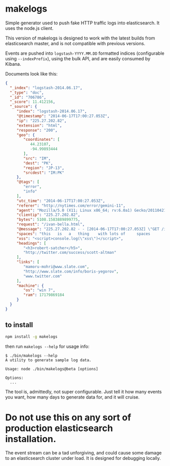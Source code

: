 # makelogs

Simple generator used to push fake HTTP traffic logs into elasticsearch. It uses the node.js client.

This version of makelogs is designed to work with the latest builds from elasticsearch master, and is not compatible with previous versions.

Events are pushed into `logstash-YYYY.MM.DD` formatted indices (configurable using `--indexPrefix`), using the bulk API, and are easily consumed by Kibana.

Documents look like this:

```json
{
  "_index": "logstash-2014.06.17",
  "_type": "doc",
  "_id": "706786",
  "_score": 11.412156,
  "_source": {
     "index": "logstash-2014.06.17",
     "@timestamp": "2014-06-17T17:00:27.053Z",
     "ip": "225.27.202.82",
     "extension": "html",
     "response": "200",
     "geo": {
        "coordinates": [
           44.23107,
           -94.99893444
        ],
        "src": "IM",
        "dest": "PK",
        "region": "JP-13",
        "srcdest": "IM:PK"
     },
     "@tags": [
        "error",
        "info"
     ],
     "utc_time": "2014-06-17T17:00:27.053Z",
     "referer": "http://nytimes.com/error/gemini-11",
     "agent": "Mozilla/5.0 (X11; Linux x86_64; rv:6.0a1) Gecko/20110421 Firefox/6.0a1",
     "clientip": "225.27.202.82",
     "bytes": 5108.1583889899775,
     "request": "/ivan-bella.html",
     "@message": "225.27.202.82 - - [2014-06-17T17:00:27.053Z] \"GET /ivan-bella.html HTTP/1.1\" 200 5108.1583889899775 \"-\" \"Mozilla/5.0 (X11; Linux x86_64; rv:6.0a1) Gecko/20110421 Firefox/6.0a1\"",
     "spaces": "this   is   a   thing    with lots of     spaces       wwwwoooooo",
     "xss": "<script>console.log(\"xss\")</script>",
     "headings": [
        "<h3>robert-satcher</h5>",
        "http://twitter.com/success/scott-altman"
     ],
     "links": [
        "mamoru-mohri@www.slate.com",
        "http://www.slate.com/info/boris-yegorov",
        "www.twitter.com"
     ],
     "machine": {
        "os": "win 7",
        "ram": 17179869184
     }
  }
}
```

## to install

```sh
npm install -g makelogs
```

then run `makelogs --help` for usage info:

```
$ ./bin/makelogs --help
A utility to generate sample log data.

Usage: node ./bin/makelogs@beta [options]

Options:
  ...
```


The tool is, admittedly, not super configurable. Just tell it how many events you want, how many days to generate data for, and it will cruise.

# Do not use this on any sort of production elasticsearch installation.

The event stream can be a tad unforgiving, and could cause some damage to an elasticsearch cluster under load. It is designed for debugging locally.
